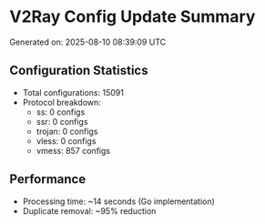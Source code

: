 # V2Ray Config Update Summary
Generated on: 2025-08-10 08:39:09 UTC

## Configuration Statistics
- Total configurations: 15091
- Protocol breakdown:
  - ss: 0 configs
  - ssr: 0 configs
  - trojan: 0 configs
  - vless: 0 configs
  - vmess: 857 configs

## Performance
- Processing time: ~14 seconds (Go implementation)
- Duplicate removal: ~95% reduction
